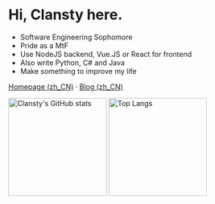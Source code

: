 # Hi, Clansty here.

- Software Engineering Sophomore
- Pride as a MtF
- Use NodeJS backend, Vue.JS or React for frontend
- Also write Python, C# and Java
- Make something to improve my life

[Homepage (zh_CN)](https://clansty.com) · [Blog (zh_CN)](https://nyac.at)


<img src="https://github-readme-stats.vercel.app/api?username=clansty&count_private=true&theme=calm&show_icons=true" alt="Clansty's GitHub stats" height="195px" /> <img src="https://github-readme-stats.vercel.app/api/top-langs/?username=clansty&layout=compact&langs_count=8&theme=calm" alt="Top Langs" height="195px" />
